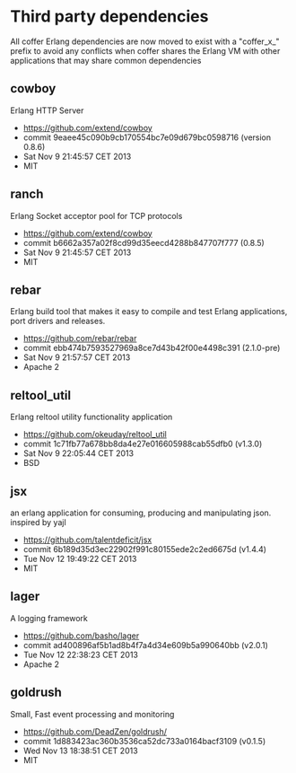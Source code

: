 # Third party dependencies

All coffer Erlang dependencies are now moved to exist with a "coffer_x_"
prefix to avoid any conflicts when coffer shares the Erlang VM with
other applications that may share common dependencies

## cowboy

Erlang HTTP Server

- https://github.com/extend/cowboy
- commit 9eaee45c090b9cb170554bc7e09d679bc0598716 (version 0.8.6)
- Sat Nov  9 21:45:57 CET 2013
- MIT


## ranch

Erlang Socket acceptor pool for TCP protocols

- https://github.com/extend/cowboy
- commit b6662a357a02f8cd99d35eecd4288b847707f777 (0.8.5)
- Sat Nov  9 21:45:57 CET 2013
- MIT

## rebar

Erlang build tool that makes it easy to compile and test Erlang
applications, port drivers and releases.

- https://github.com/rebar/rebar
- commit ebb474b7593527969a8ce7d43b42f00e4498c391 (2.1.0-pre)
- Sat Nov  9 21:57:57 CET 2013
- Apache 2

## reltool_util

Erlang reltool utility functionality application

- https://github.com/okeuday/reltool_util
- commit 1c71fb77a678bb8da4e27e016605988cab55dfb0 (v1.3.0)
- Sat Nov  9 22:05:44 CET 2013
- BSD

## jsx

an erlang application for consuming, producing and manipulating json.
inspired by yajl

- https://github.com/talentdeficit/jsx
- commit 6b189d35d3ec22902f991c80155ede2c2ed6675d (v1.4.4)
- Tue Nov 12 19:49:22 CET 2013
- MIT

## lager

A logging framework

- https://github.com/basho/lager
- commit ad400896af5b1ad8b4f7a4d34e609b5a990640bb (v2.0.1)
- Tue Nov 12 22:38:23 CET 2013
- Apache 2

## goldrush

Small, Fast event processing and monitoring 

- https://github.com/DeadZen/goldrush/
- commit 1d883423ac360b3536ca52dc733a0164bacf3109 (v0.1.5)
- Wed Nov 13 18:38:51 CET 2013
- MIT
